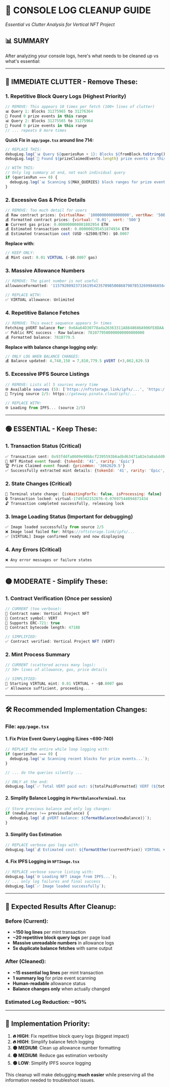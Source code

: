 # 🧹 CONSOLE LOG CLEANUP GUIDE
*Essential vs Clutter Analysis for Vertical NFT Project*

## 📊 **SUMMARY**

After analyzing your console logs, here's what needs to be cleaned up vs what's essential:

---

## 🔴 **IMMEDIATE CLUTTER - Remove These:**

### **1. Repetitive Block Query Logs (Highest Priority)**
```javascript
// REMOVE: This appears 10 times per fetch (100+ lines of clutter)
📊 Query 1: Blocks 31275965 to 31276364
📄 Found 0 prize events in this range
📊 Query 2: Blocks 31275565 to 31275964  
📄 Found 0 prize events in this range
// ... repeats 8 more times
```

**Quick Fix in `app/page.tsx` around line 714:**
```javascript
// REPLACE THIS:
debugLog.log(`📊 Query ${queriesRun + 1}: Blocks ${fromBlock.toString()} to ${toBlock.toString()}`);
debugLog.log(`📄 Found ${prizeClaimedEvents.length} prize events in this range`);

// WITH THIS:
// Only log summary at end, not each individual query
if (queriesRun === 0) {
  debugLog.log(`📊 Scanning ${MAX_QUERIES} block ranges for prize events...`);
}
```

### **2. Excessive Gas & Price Details**
```javascript
// REMOVE: Too much detail for users
💰 Raw contract prices: {virtualRaw: '10000000000000000', vertRaw: '500000000000000000000'}
💰 Formatted contract prices: {virtual: '0.01', vert: '500'}
⛽ Current gas price: 0.000000000001802954 ETH
💰 Estimated transaction cost: 0.000000295451874934 ETH
💰 Estimated transaction cost (USD ~$2500/ETH): $0.0007
```

**Replace with:**
```javascript
// KEEP ONLY:
💰 Mint cost: 0.01 VIRTUAL (~$0.0007 gas)
```

### **3. Massive Allowance Numbers**
```javascript
// REMOVE: The giant number is not useful
allowanceFormatted: '115792089237316195423570985008687907853269984665640564039457.584007913129639935 VIRTUAL'

// REPLACE WITH:
✅ VIRTUAL allowance: Unlimited
```

### **4. Repetitive Balance Fetches**
```javascript
// REMOVE: This exact sequence appears 5+ times
Fetching pVERT balance for: 0x6Aa64D30778ada26363311A8848686A906FE8DAA from contract: 0x62C250355F0Ac01F4413b7d9c483428bEEf3E7dA
✅ Public RPC success - Raw balance: 7810779500000000000000000
💰 Formatted balance: 7810779.5
```

**Replace with balance change logging only:**
```javascript
// ONLY LOG WHEN BALANCE CHANGES:
💰 Balance updated: 4,748,150 → 7,810,779.5 pVERT (+3,062,629.5)
```

### **5. Excessive IPFS Source Listings**
```javascript
// REMOVE: Lists all 5 sources every time
🌐 Available sources (5): ['https://nftstorage.link/ipfs/...', 'https://gateway.pinata.cloud/...', ...]
🔄 Trying source 2/5: https://gateway.pinata.cloud/ipfs/...

// REPLACE WITH:
🌐 Loading from IPFS... (source 2/5)
```

---

## 🟢 **ESSENTIAL - Keep These:**

### **1. Transaction Status (Critical)**
```javascript
✅ Transaction sent: 0x93fddfa8609e90bbcf2395593b6adbd63471a82e3a8abdd00e90175021a54427
🎨 NFT Minted event found: {tokenId: '41', rarity: 'Epic'}
🏆 Prize Claimed event found: {prizeWon: '3062629.5'}
✅ Successfully extracted mint details: {tokenId: '41', rarity: 'Epic', prizeWon: '3062629.5'}
```

### **2. State Changes (Critical)**
```javascript
🔄 Terminal state change: {isWaitingForTx: false, isProcessing: false}
🔒 Transaction locked: virtual-1749342152876-0.07697544094871434
🔓 Transaction completed successfully, releasing lock
```

### **3. Image Loading Status (Important for debugging)**
```javascript
✅ Image loaded successfully from source 2/5
❌ Image load failed for: https://nftstorage.link/ipfs/...
✅ [VIRTUAL] Image confirmed ready and now displaying
```

### **4. Any Errors (Critical)**
```javascript
❌ Any error messages or failure states
```

---

## 🟡 **MODERATE - Simplify These:**

### **1. Contract Verification (Once per session)**
```javascript
// CURRENT (too verbose):
📛 Contract name: Vertical Project NFT
🔖 Contract symbol: VERT
🎨 Supports ERC-721: true
📝 Contract bytecode length: 47188

// SIMPLIFIED:
✅ Contract verified: Vertical Project NFT (VERT)
```

### **2. Mint Process Summary**
```javascript
// CURRENT (scattered across many logs):
// 50+ lines of allowance, gas, price details

// SIMPLIFIED:
🚀 Starting VIRTUAL mint: 0.01 VIRTUAL + ~$0.0007 gas
✅ Allowance sufficient, proceeding...
```

---

## 🛠️ **Recommended Implementation Changes:**

### **File: `app/page.tsx`**

#### **1. Fix Prize Event Query Logging (Lines ~690-740)**
```javascript
// REPLACE the entire while loop logging with:
if (queriesRun === 0) {
  debugLog.log(`📊 Scanning recent blocks for prize events...`);
}

// ... do the queries silently ...

// ONLY at the end:
debugLog.log(`✅ Total VERT paid out: ${totalPaidFormatted} VERT (${totalEvents} events found)`);
```

#### **2. Simplify Balance Logging in `PVertBalanceTerminal.tsx`**
```javascript
// Store previous balance and only log changes:
if (newBalance !== previousBalance) {
  debugLog.log(`💰 pVERT balance: ${formatBalance(newBalance)}`);
}
```

#### **3. Simplify Gas Estimation**
```javascript
// REPLACE verbose gas logs with:
debugLog.log(`💰 Estimated cost: ${formatEther(currentPrice)} VIRTUAL + ~$${(estimatedCostUSD).toFixed(4)} gas`);
```

#### **4. Fix IPFS Logging in `NFTImage.tsx`**
```javascript
// REPLACE verbose source listing with:
debugLog.log(`🌐 Loading NFT image from IPFS...`);
// ... only log failures and final success
debugLog.log(`✅ Image loaded successfully`);
```

---

## 📏 **Expected Results After Cleanup:**

### **Before (Current):**
- **~150 log lines** per mint transaction
- **~20 repetitive block query logs** per page load
- **Massive unreadable numbers** in allowance logs
- **5x duplicate balance fetches** with same output

### **After (Cleaned):**
- **~15 essential log lines** per mint transaction  
- **1 summary log** for prize event scanning
- **Human-readable** allowance status
- **Balance changes only** when actually changed

### **Estimated Log Reduction: ~90%**

---

## 🎯 **Implementation Priority:**

1. **🔥 HIGH**: Fix repetitive block query logs (biggest impact)
2. **🔥 HIGH**: Simplify balance fetch logging
3. **🟡 MEDIUM**: Clean up allowance number formatting
4. **🟡 MEDIUM**: Reduce gas estimation verbosity
5. **🟢 LOW**: Simplify IPFS source logging

This cleanup will make debugging **much easier** while preserving all the information needed to troubleshoot issues. 